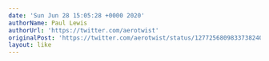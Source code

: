 ```yaml
---
date: 'Sun Jun 28 15:05:28 +0000 2020'
authorName: Paul Lewis
authorUrl: 'https://twitter.com/aerotwist'
originalPost: 'https://twitter.com/aerotwist/status/1277256809833738240'
layout: like
---
```

